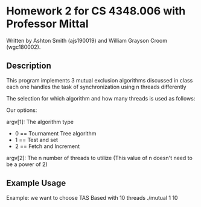 # Homework 2 for CS 4348.006 with Professor Mittal

Written by Ashton Smith (ajs190019) and William Grayson Croom (wgc180002).

## Description

This program implements 3 mutual exclusion algorithms discussed in class
each one handles the task of synchronization using n threads differently

The selection for which algorithm and how many threads is used as follows:

Our options:

argv[1]: The algorithm type
- 0 == Tournament Tree algorithm
- 1 == Test and set
- 2 == Fetch and Increment

argv[2]: The n number of threads to utilize
(This value of n doesn't need to be a power of 2)

## Example Usage

Example: we want to choose TAS Based with 10 threads
./mutual 1 10
